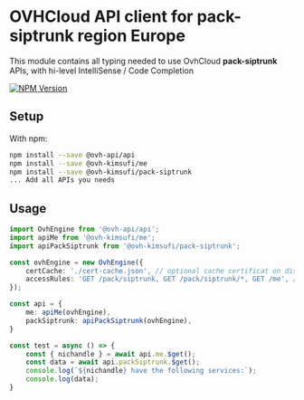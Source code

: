 # OVHCloud API client for **pack-siptrunk** region Europe

This module contains all typing needed to use OvhCloud **pack-siptrunk** APIs, with hi-level IntelliSense / Code Completion

[![NPM Version](https://img.shields.io/npm/v/@ovh-kimsufi/pack-siptrunk.svg?style=flat)](https://www.npmjs.org/package/@ovh-kimsufi/pack-siptrunk)

## Setup

With npm:

```bash
npm install --save @ovh-api/api
npm install --save @ovh-kimsufi/me
npm install --save @ovh-kimsufi/pack-siptrunk
... Add all APIs you needs
```

## Usage

```typescript
import OvhEngine from '@ovh-api/api';
import apiMe from '@ovh-kimsufi/me';
import apiPackSiptrunk from '@ovh-kimsufi/pack-siptrunk';

const ovhEngine = new OvhEngine({ 
    certCache: './cert-cache.json', // optional cache certificat on disk.
    accessRules: 'GET /pack/siptrunk, GET /pack/siptrunk/*, GET /me', // optional limit the requested privileges.
});

const api = {
    me: apiMe(ovhEngine),
    packSiptrunk: apiPackSiptrunk(ovhEngine),
}

const test = async () => {
    const { nichandle } = await api.me.$get();
    const data = await api.packSiptrunk.$get();
    console.log(`${nichandle} have the following services:`);
    console.log(data);
}
```
